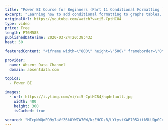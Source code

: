 ```yaml
---
title: "Power BI Course for Beginners (Part 11 Conditional Formatting )"
excerpt: "Learning how to add conditional formatting to graphs tables. Utilize colors and icons to deliver quick insights"
originalUrl: https://youtube.com/watch?v=ci5-CptHC84
type: video
price: Free
length: PT6M58S
publishedDateTime: 2020-03-24T20:38:43Z
heat: 50

featuredContent: "<iframe width=\"800\" height=\"500\" frameborder=\"0\" src=\"https://www.youtube.com/embed/ci5-CptHC84\" allow=\"accelerometer; autoplay; encrypted-media; gyroscope; picture-in-picture\" allowfullscreen></iframe>"

provider:
  name: Absent Data Channel
  domain: absentdata.com

topics:
  - Power BI

images:
  - url: https://i.ytimg.com/vi/ci5-CptHC84/hqdefault.jpg
    width: 480
    height: 360
    isCached: true

secured: "MIcpNWQoPD9y7aVfZ6kUYWZA70W/kzEHCDzR/LYtystXAP705Xitk5UUQpGCoTb3ybdGg8mFYjoPspw1jRtdgQGWw2kp2J0IJzxBqOnSwGev+xGe9H6n2hyW+0C+teOVf3RORjBN+Aafe01yIjQrKdi7OWlvW+wU9NGfmPKaKhBxf8NGXlbqLor54oWwZosyurQriXc5TOfl2SqLmzY5X7ZuezVMMjNhv4zYApHHmd0EsFgSKyj8Tu8VcBphRM6BRbtZN5QBDCnaV56zU54tMV9qRBJWWHfwb/RmGmx8YIIIhMRuxiDBpKD22lXld6FvUQ3rOYMXU6/0ZHaVcXaPc97H0KYKEvZCvjox6wHOrDMJKUgKoaGezqTMvzAAwNhbnqWdftyF44FwHZsNjOTSF5K17C76vpJXrhr9OkO2NWg=;Iyz9MlzgyoAh42MLwC+0SQ=="
---
```


